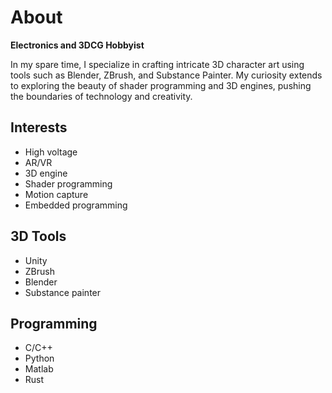 # About

**Electronics and 3DCG Hobbyist**

 In my spare time, I specialize in
 crafting intricate 3D character art
 using tools such as Blender,
 ZBrush, and Substance Painter. My
 curiosity extends to exploring the
 beauty of shader programming and
 3D engines, pushing the
 boundaries of technology and
 creativity.

## Interests  
- High voltage  
- AR/VR  
- 3D engine  
- Shader programming
- Motion capture
- Embedded programming

## 3D Tools  
- Unity  
- ZBrush  
- Blender  
- Substance painter
  
## Programming
- C/C++
- Python
- Matlab
- Rust
